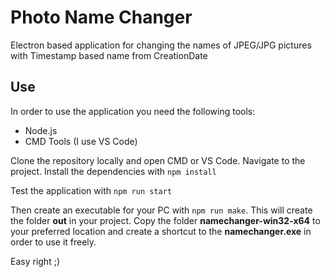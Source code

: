 # Photo Name Changer
Electron based application for changing the names of JPEG/JPG pictures with Timestamp based name from CreationDate

## Use
In order to use the application you need the following tools:
- Node.js
- CMD Tools (I use VS Code)

Clone the repository locally and open CMD or VS Code. Navigate to the project.
Install the dependencies with `npm install`

Test the application with
`npm run start`

Then create an executable for your PC with `npm run make`. This will create the folder **out** in your project.
Copy the folder **namechanger-win32-x64** to your preferred location and create a shortcut to the **namechanger.exe** in order to use it freely.

Easy right ;)

